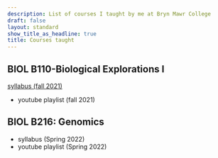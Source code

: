 ```yaml
---
description: List of courses I taught by me at Bryn Mawr College
draft: false
layout: standard
show_title_as_headline: true
title: Courses taught
---
```



## BIOL B110-Biological Explorations I

 <i class="fas fa-file-pdf"></i>
[syllabus (fall 2021)](/static/pdf/110-2021-Course-information.pdf)
+ youtube playlist (fall 2021)

## BIOL B216: Genomics

+ syllabus (Spring 2022)
+ youtube playlist (Spring 2022)

